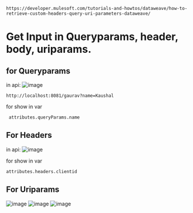 ```
https://developer.mulesoft.com/tutorials-and-howtos/dataweave/how-to-retrieve-custom-headers-query-uri-parameters-dataweave/
```


# Get Input in Queryparams, header, body, uriparams.

## for Queryparams

in api:
![image](https://github.com/gauravxlokhande/AllAbout-MuleSoft/assets/119065314/fc47cd97-6cae-4201-9bcd-bcee25bba7e4)
```
http://localhost:8081/gaurav?name=Kaushal
```
for show in var
```
 attributes.queryParams.name
```

## For Headers

in api:
![image](https://github.com/gauravxlokhande/AllAbout-MuleSoft/assets/119065314/be9f7bf0-0afe-4ae9-9d49-85a4471debce)

for show in var

```
attributes.headers.clientid
```

## For Uriparams

![image](https://github.com/gauravxlokhande/AllAbout-MuleSoft/assets/119065314/00f7e5a0-072a-46e7-8c31-84ff3dce3045)
![image](https://github.com/gauravxlokhande/AllAbout-MuleSoft/assets/119065314/a6b420af-e5c1-4485-9cb0-98a20a53ad19)
![image](https://github.com/gauravxlokhande/AllAbout-MuleSoft/assets/119065314/5cc25fc8-a3f3-4dfb-b2c4-de2696873a97)



